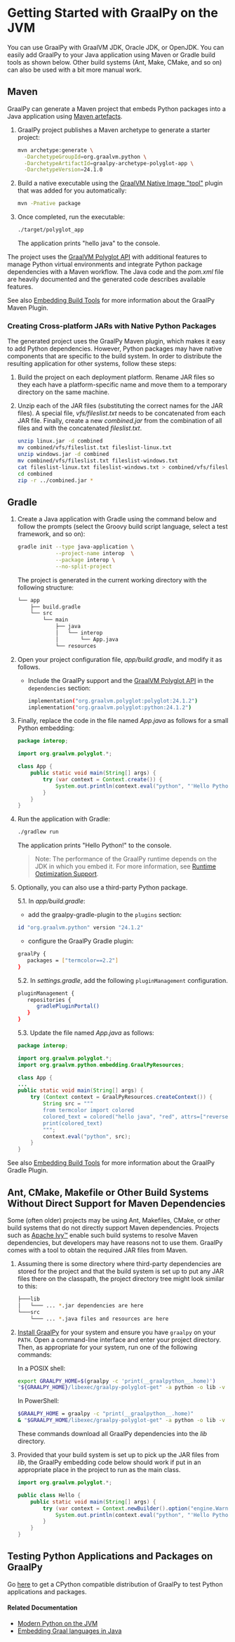 # Getting Started with GraalPy on the JVM

You can use GraalPy with GraalVM JDK, Oracle JDK, or OpenJDK.
You can easily add GraalPy to your Java application using Maven or Gradle build tools as shown below.
Other build systems (Ant, Make, CMake, and so on) can also be used with a bit more manual work.

## Maven

GraalPy can generate a Maven project that embeds Python packages into a Java application using [Maven artefacts](https://central.sonatype.com/namespace/org.graalvm.python).

1. GraalPy project publishes a Maven archetype to generate a starter project:
   ```bash
   mvn archetype:generate \
     -DarchetypeGroupId=org.graalvm.python \
     -DarchetypeArtifactId=graalpy-archetype-polyglot-app \
     -DarchetypeVersion=24.1.0
   ```

2. Build a native executable using the [GraalVM Native Image "tool"](https://www.graalvm.org/latest/reference-manual/native-image/) plugin that was added for you automatically:
    ```bash
    mvn -Pnative package
    ```

3. Once completed, run the executable:
    ```bash
    ./target/polyglot_app
    ```
    The application prints "hello java" to the console.

The project uses the [GraalVM Polyglot API](https://www.graalvm.org/sdk/javadoc/org/graalvm/polyglot/package-summary.html) with additional features to manage Python virtual environments and integrate Python package dependencies with a Maven workflow.
The Java code and the _pom.xml_ file are heavily documented and the generated code describes available features.

See also [Embedding Build Tools](Embedding-Build-Tools.md#graalpy-maven-plugin) for more information about the GraalPy Maven Plugin.

### Creating Cross-platform JARs with Native Python Packages

The generated project uses the GraalPy Maven plugin, which makes it easy to add Python dependencies.
However, Python packages may have native components that are specific to the build system.
In order to distribute the resulting application for other systems, follow these steps:

1. Build the project on each deployment platform.
   Rename JAR files so they each have a platform-specific name and move them to a temporary directory on the same machine.

2. Unzip each of the JAR files (substituting the correct names for the JAR files).
   A special file, _vfs/fileslist.txt_ needs to be concatenated from each JAR file.
   Finally, create a new _combined.jar_ from the combination of all files and with the concatenated _fileslist.txt_.
    ```bash
    unzip linux.jar -d combined
    mv combined/vfs/fileslist.txt fileslist-linux.txt
    unzip windows.jar -d combined
    mv combined/vfs/fileslist.txt fileslist-windows.txt
    cat fileslist-linux.txt fileslist-windows.txt > combined/vfs/fileslist.txt
    cd combined
    zip -r ../combined.jar *
    ```

## Gradle

1. Create a Java application with Gradle using the command below and follow the prompts (select the Groovy build script language, select a test framework, and so on):
    ```bash
    gradle init --type java-application \
                --project-name interop  \
                --package interop \
                --no-split-project
    ```

    The project is generated in the current working directory with the following structure:
    ```bash
    └── app
        ├── build.gradle
        └── src
            └── main
                ├── java
                │   └── interop
                │       └── App.java
                └── resources
    ```

2. Open your project configuration file, _app/build.gradle_, and modify it as follows. 
    - Include the GraalPy support and the [GraalVM Polyglot API](https://www.graalvm.org/sdk/javadoc/org/graalvm/polyglot/package-summary.html) in the `dependencies` section:
        ```bash
        implementation("org.graalvm.polyglot:polyglot:24.1.2")
        implementation("org.graalvm.polyglot:python:24.1.2")
        ```

3. Finally, replace the code in the file named _App.java_ as follows for a small Python embedding:
    ```java
    package interop;

    import org.graalvm.polyglot.*;

    class App {
        public static void main(String[] args) {
            try (var context = Context.create()) {
                System.out.println(context.eval("python", "'Hello Python!'").asString());
            }
        }
    }
    ```

4. Run the application with Gradle:
    ```bash
    ./gradlew run
    ```
    The application prints "Hello Python!" to the console.

    > Note: The performance of the GraalPy runtime depends on the JDK in which you embed it. For more information, see [Runtime Optimization Support](https://www.graalvm.org/latest/reference-manual/embed-languages/#runtime-optimization-support).

5. Optionally, you can also use a third-party Python package.

   5.1. In _app/build.gradle_:
   - add the graalpy-gradle-plugin to the `plugins` section:
   ```bash
   id "org.graalvm.python" version "24.1.2"
   ```

   - configure the GraalPy Gradle plugin:  
   ```bash
   graalPy { 
      packages = ["termcolor==2.2"]
   }
   ```
   
   5.2. In _settings.gradle_, add the following `pluginManagement` configuration.
   ```bash
   pluginManagement {
      repositories {
         gradlePluginPortal()        
      }
   }
   ```

   5.3. Update the file named _App.java_ as follows:
      ```java
      package interop;
   
      import org.graalvm.polyglot.*;
      import org.graalvm.python.embedding.GraalPyResources;
   
      class App {
      ...
      public static void main(String[] args) {
          try (Context context = GraalPyResources.createContext()) {
              String src = """
              from termcolor import colored
              colored_text = colored("hello java", "red", attrs=["reverse", "blink"])
              print(colored_text)
              """;
              context.eval("python", src);
          }
      }
      ```
   
See also [Embedding Build Tools](Embedding-Build-Tools.md) for more information about the GraalPy Gradle Plugin.

## Ant, CMake, Makefile or Other Build Systems Without Direct Support for Maven Dependencies

Some (often older) projects may be using Ant, Makefiles, CMake, or other build systems that do not directly support Maven dependencies.
Projects such as [Apache Ivy&trade;](https://ant.apache.org/ivy/history/master/tutorial/start.html) enable such build systems to resolve Maven dependencies, but developers may have reasons not to use them.
GraalPy comes with a tool to obtain the required JAR files from Maven.

1. Assuming there is some directory where third-party dependencies are stored for the project and that the build system is set up to put any JAR files there on the classpath, the project directory tree might look similar to this:

    ```bash
    ├───lib
    │   └─── ... *.jar dependencies are here
    └───src
        └─── ... *.java files and resources are here
    ```

2. [Install GraalPy](Python-Runtime.md#installing-graalpy) for your system and ensure you have `graalpy` on your `PATH`.
   Open a command-line interface and enter your project directory.
   Then, as appropriate for your system, run one of the following commands:

    In a POSIX shell:
    ```bash
    export GRAALPY_HOME=$(graalpy -c 'print(__graalpython__.home)')
    "${GRAALPY_HOME}/libexec/graalpy-polyglot-get" -a python -o lib -v "24.1.0"
    ```

    In PowerShell:
    ```bash
    $GRAALPY_HOME = graalpy -c "print(__graalpython__.home)"
    & "$GRAALPY_HOME/libexec/graalpy-polyglot-get" -a python -o lib -v "24.1.0"
    ```

    These commands download all GraalPy dependencies into the _lib_ directory.

3. Provided that your build system is set up to pick up the JAR files from _lib_, the GraalPy embedding code below should work if put in an appropriate place in the project to run as the main class.

    ```java
    import org.graalvm.polyglot.*;

    public class Hello {
        public static void main(String[] args) {
            try (var context = Context.newBuilder().option("engine.WarnInterpreterOnly", "false").build()) {
                System.out.println(context.eval("python", "'Hello Python!'").asString());
            }
        }
    }
    ```

## Testing Python Applications and Packages on GraalPy

Go [here](Python-Runtime.md) to get a CPython compatible distribution of GraalPy to test Python applications and packages.

#### Related Documentation

- [Modern Python on the JVM](Python-on-JVM.md)
- [Embedding Graal languages in Java](https://www.graalvm.org/latest/reference-manual/embed-languages/)
